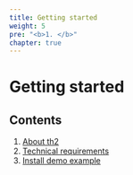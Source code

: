```yaml
---
title: Getting started
weight: 5
pre: "<b>1. </b>"
chapter: true
---
```




# Getting started

## Contents
1. [About th2](about)
2. [Technical requirements](requirements)
3. [Install demo example](install-demo)
